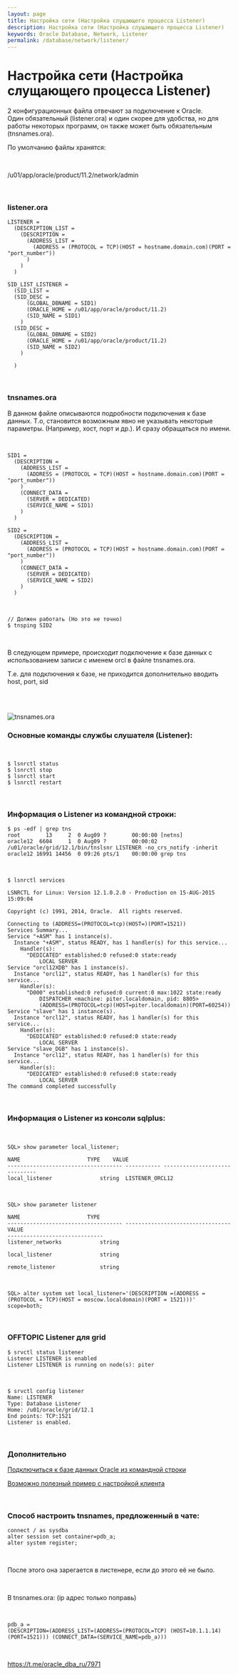 ```yaml
---
layout: page
title: Настройка сети (Настройка слущающего процесса Listener)
description: Настройка сети (Настройка слущающего процесса Listener)
keywords: Oracle Database, Network, Listener
permalink: /database/network/listener/
---
```


# Настройка сети (Настройка слущающего процесса Listener)

2 конфигурационных файла отвечают за подключение к Oracle.<br/>
Один обязательный (listener.ora) и один скорее для удобства, но для работы некоторых программ, он также может быть обязательным
(tnsnames.ora).<br/>

По умолчанию файлы хранятся:

<br/>

/u01/app/oracle/product/11.2/network/admin

<br/>

### listener.ora

```
LISTENER =
  (DESCRIPTION_LIST =
    (DESCRIPTION =
      (ADDRESS_LIST =
        (ADDRESS = (PROTOCOL = TCP)(HOST = hostname.domain.com)(PORT = "port_number"))
      )
    )
  )

SID_LIST_LISTENER =
  (SID_LIST =
  (SID_DESC =
      (GLOBAL_DBNAME = SID1)
      (ORACLE_HOME = /u01/app/oracle/product/11.2)
      (SID_NAME = SID1)
    )
  (SID_DESC =
      (GLOBAL_DBNAME = SID2)
      (ORACLE_HOME = /u01/app/oracle/product/11.2)
      (SID_NAME = SID2)
    )

  )
```

<br/>

### tnsnames.ora

В данном файле описываются подробности подключения к базе данных. Т.о, становится возможным явно не указывать некоторые параметры. (Например, хост, порт и др.).
И сразу обращаться по имени.

<br/>

```
SID1 =
  (DESCRIPTION =
    (ADDRESS_LIST =
      (ADDRESS = (PROTOCOL = TCP)(HOST = hostname.domain.com)(PORT = "port_number"))
    )
    (CONNECT_DATA =
      (SERVER = DEDICATED)
      (SERVICE_NAME = SID1)
    )
  )

SID2 =
  (DESCRIPTION =
    (ADDRESS_LIST =
      (ADDRESS = (PROTOCOL = TCP)(HOST = hostname.domain.com)(PORT = "port_number"))
    )
    (CONNECT_DATA =
      (SERVER = DEDICATED)
      (SERVICE_NAME = SID2)
    )
  )
```

<br/>

    // Должен работать (Но это не точно)
    $ tnsping SID2

<br/>

В следующем примере, происходит подключение к базе данных с использованием записи с именем orcl в файле tnsnames.ora.

Т.е. для подключения к базе, не приходится дополнительно вводить host, port, sid

<br/><br/>

<img src="https://img.oracledba.net/odba/oracleInstallation/_Windows/Oracle_Database_10g_Release_2_Installation/Oracle_Database_10g_Release_2_Installation_114.png" border="0" alt="tnsnames.ora">

<br/>

### Основные команды службы слушателя (Listener):

<br/>

```
$ lsnrctl status
$ lsnrctl stop
$ lsnrctl start
$ lsnrctl restart
```

<br/>

### Информация о Listener из командной строки:

```
$ ps -edf | grep tns
root        13     2  0 Aug09 ?        00:00:00 [netns]
oracle12  6604     1  0 Aug09 ?        00:00:02 /u01/oracle/grid/12.1/bin/tnslsnr LISTENER -no_crs_notify -inherit
oracle12 16991 14456  0 09:26 pts/1    00:00:00 grep tns
```

<br/>

```
$ lsnrctl services

LSNRCTL for Linux: Version 12.1.0.2.0 - Production on 15-AUG-2015 15:09:04

Copyright (c) 1991, 2014, Oracle.  All rights reserved.

Connecting to (ADDRESS=(PROTOCOL=tcp)(HOST=)(PORT=1521))
Services Summary...
Service "+ASM" has 1 instance(s).
  Instance "+ASM", status READY, has 1 handler(s) for this service...
    Handler(s):
      "DEDICATED" established:0 refused:0 state:ready
          LOCAL SERVER
Service "orcl12XDB" has 1 instance(s).
  Instance "orcl12", status READY, has 1 handler(s) for this service...
    Handler(s):
      "D000" established:0 refused:0 current:0 max:1022 state:ready
          DISPATCHER <machine: piter.localdomain, pid: 8805>
          (ADDRESS=(PROTOCOL=tcp)(HOST=piter.localdomain)(PORT=60254))
Service "slave" has 1 instance(s).
  Instance "orcl12", status READY, has 1 handler(s) for this service...
    Handler(s):
      "DEDICATED" established:0 refused:0 state:ready
          LOCAL SERVER
Service "slave_DGB" has 1 instance(s).
  Instance "orcl12", status READY, has 1 handler(s) for this service...
    Handler(s):
      "DEDICATED" established:0 refused:0 state:ready
          LOCAL SERVER
The command completed successfully
```

<br/>

### Информация о Listener из консоли sqlplus:

<br/>

```
SQL> show parameter local_listener;

NAME				     TYPE	 VALUE
------------------------------------ ----------- ------------------------------
local_listener			     string	 LISTENER_ORCL12
```

<br/>

```
SQL> show parameter listener

NAME				     TYPE
------------------------------------ ---------------------------------
VALUE
------------------------------
listener_networks		     string

local_listener			     string

remote_listener 		     string
```

<br/>

```
SQL> alter system set local_listener='(DESCRIPTION =(ADDRESS = (PROTOCOL = TCP)(HOST = moscow.localdomain)(PORT = 1521)))' scope=both;
```

 <br/>

### OFFTOPIC Listener для grid

```
$ srvctl status listener
Listener LISTENER is enabled
Listener LISTENER is running on node(s): piter
```

 <br/>

```
$ srvctl config listener
Name: LISTENER
Type: Database Listener
Home: /u01/oracle/grid/12.1
End points: TCP:1521
Listener is enabled.
```

<br/>

### Дополнительно

[Подключиться к базе данных Oracle из командной строки](https://odba.ru/showthread.php?t=66)

[Возможно полезный пример с настройкой клиента](https://odba.ru/showthread.php?t=294&page=2)

<br/>

### Способ настроить tnsnames, предложенный в чате:

```
connect / as sysdba
alter session set container=pdb_a;
alter system register;
```

<br/>

После этого она зарегается в листенере, если до этого её не было.

<br/>

В tnsnames.ora: (ip адрес только поправь)

<br/>

```
pdb_a =
(DESCRIPTION=(ADDRESS_LIST=(ADDRESS=(PROTOCOL=TCP) (HOST=10.1.1.14) (PORT=1521))) (CONNECT_DATA=(SERVICE_NAME=pdb_a)))
```

<br/>

https://t.me/oracle_dba_ru/7971
